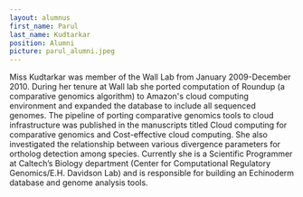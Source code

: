 ```yaml
---
layout: alumnus
first_name: Parul 
last_name: Kudtarkar
position: Alumni
picture: parul_alumni.jpeg 
---
```


Miss Kudtarkar was member of the Wall Lab from January 2009-December 2010. During her tenure at Wall lab she ported computation of Roundup (a comparative genomics algorithm) to Amazon's cloud computing environment and expanded the database to include all sequenced genomes. The pipeline of porting comparative genomics tools to cloud infrastructure was published in the manuscripts titled Cloud computing for comparative genomics and Cost-effective cloud computing. She also investigated the relationship between various divergence parameters for ortholog detection among species. Currently she is a Scientific Programmer at Caltech’s Biology department (Center for Computational Regulatory Genomics/E.H. Davidson Lab) and is responsible for building an Echinoderm database and genome analysis tools.
